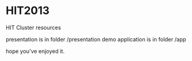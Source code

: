 HIT2013
=======

HIT Cluster resources

presentation is in folder /presentation
demo application is in folder /app

hope you've enjoyed it.